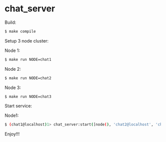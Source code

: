 chat_server
===========

Build:

~~~bash
$ make compile
~~~

Setup 3 node cluster:

Node 1:
~~~bash
$ make run NODE=chat1
~~~

Node 2:
~~~bash
$ make run NODE=chat2
~~~

Node 3:
~~~bash
$ make run NODE=chat3
~~~

Start service:

Node1:
~~~bash
$ (chat1@localhost)1> chat_server:start([node(), 'chat2@localhost', 'chat3@localhost']).
~~~

Enjoy!!!

